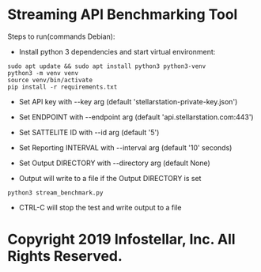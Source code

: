 # Streaming API Benchmarking Tool

Steps to run(commands Debian):

* Install python 3 dependencies and start virtual environment:

```
sudo apt update && sudo apt install python3 python3-venv
python3 -m venv venv
source venv/bin/activate
pip install -r requirements.txt
```

* Set API key with --key arg (default 'stellarstation-private-key.json')
* Set ENDPOINT with --endpoint arg (default 'api.stellarstation.com:443')
* Set SATTELITE ID with --id arg (default '5')
* Set Reporting INTERVAL with --interval arg (default '10' seconds)
* Set Output DIRECTORY with --directory arg (default None)

* Output will write to a file if the Output DIRECTORY is set

```
python3 stream_benchmark.py
```

* CTRL-C will stop the test and write output to a file

# Copyright 2019 Infostellar, Inc. All Rights Reserved.

